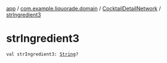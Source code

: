 [app](../../index.md) / [com.example.liquorade.domain](../index.md) / [CocktailDetailNetwork](index.md) / [strIngredient3](./str-ingredient3.md)

# strIngredient3

`val strIngredient3: `[`String`](https://kotlinlang.org/api/latest/jvm/stdlib/kotlin/-string/index.html)`?`